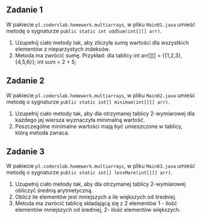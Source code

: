 ## Zadanie 1

W pakiecie `pl.coderslab.homework.multiarrays`, w pliku `Main01.java` umieść metodę o sygnaturze `public static int oddSum(int[][] arr)`.
 
1. Uzupełnij ciało metody tak, aby zliczyła sumę wartości dla wszystkich elementów z nieparzystych indeksów.
2. Metoda ma zwrócić sumę.
Przykład: dla tablicy int arr[][] = {{1,2,3},{4,5,6}}; int sum = 2 + 5;
## Zadanie 2

W pakiecie `pl.coderslab.homework.multiarrays`, w pliku `Main02.java` umieść metodę o sygnaturze `public static int[] minimum(int[][] arr)`.
 
1. Uzupełnij ciało metody tak, aby dla otrzymanej tablicy 2-wymiarowej dla każdego jej wiersza wyznaczyła minimalną wartość.
2. Poszczególne minimalne wartości mają być umieszczone w tablicy, którą metoda zwraca.
## Zadanie 3

W pakiecie `pl.coderslab.homework.multiarrays`, w pliku `Main03.java` umieść metodę o sygnaturze `public static int[] lessMore(int[][] arr)`.
 
1. Uzupełnij ciało metody tak, aby dla otrzymanej tablicy 2-wymiarowej obliczyć średnią arytmetyczną.
2. Oblicz ile elementów jest mniejszych a ile większych od średniej.
3. Metoda ma zwrócić tablicę składającą się z 2 elementów 1 - ilość elementów mniejszych od średniej, 2- ilość elementów większych.

